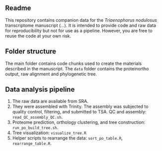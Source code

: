
## Readme

This repository contains companion data for the *Triaenophorus nodulosus* transcriptome manuscript (...). It is intended to provide code and raw data for reproducibility but not for use as a pipeline. However, you are free to reuse the code at your own risk. 

## Folder structure

The main folder contains code chunks used to create the materials described in the manuscript.
The `data` folder contains the proteinortho output, raw alignment and phylogenetic tree. 

## Data analysis pipeline
1. The raw data are available from SRA. 
2. They were assembled with Trinity. The assembly  was subjected to quality control, filtering, and submitted to TSA. QC and assembly: `read_QC_assembly_QC.sh`.
3. Proteome prediction, orthology clustering, and tree construction: `run_po_build_tree.sh`.
4. Tree visualization: `visualize_tree.R`
5. Helper scripts to rearrange the data: `sort_po_table.R`, `rearrange_table.R`.

